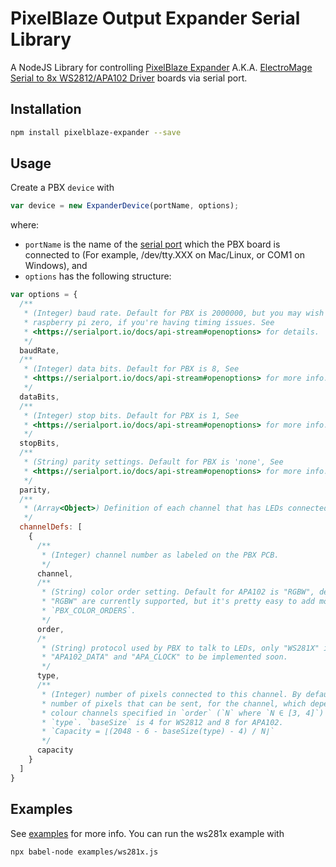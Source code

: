 # PixelBlaze Output Expander Serial Library

A NodeJS Library for controlling
[PixelBlaze Expander](https://github.com/simap/pixelblaze_output_expander) A.K.A.
[ElectroMage Serial to 8x WS2812/APA102 Driver](https://www.tindie.com/products/electromage/electromage-serial-to-8x-ws2812apa102-driver/)
boards via serial port.

## Installation

```bash
npm install pixelblaze-expander --save
```

## Usage

Create a PBX `device` with

```javascript
var device = new ExpanderDevice(portName, options);
```

where:

- `portName` is the name of the [serial port](https://serialport.io/docs/api-stream#path) which the
  PBX board is connected to (For example, /dev/tty.XXX on Mac/Linux, or COM1 on Windows), and
- `options` has the following structure:

```javascript
var options = {
  /**
   * (Integer) baud rate. Default for PBX is 2000000, but you may wish to change to 2304000 on a
   * raspberry pi zero, if you're having timing issues. See
   * <https://serialport.io/docs/api-stream#openoptions> for details.
   */
  baudRate,
  /**
   * (Integer) data bits. Default for PBX is 8, See
   * <https://serialport.io/docs/api-stream#openoptions> for more info.
   */
  dataBits,
  /**
   * (Integer) stop bits. Default for PBX is 1, See
   * <https://serialport.io/docs/api-stream#openoptions> for more info.
   */
  stopBits,
  /**
   * (String) parity settings. Default for PBX is 'none', See
   * <https://serialport.io/docs/api-stream#openoptions> for more info.
   */
  parity,
  /**
   * (Array<Object>) Definition of each channel that has LEDs connected
   */
  channelDefs: [
    {
      /**
       * (Integer) channel number as labeled on the PBX PCB.
       */
      channel,
      /**
       * (String) color order setting. Default for APA102 is "RGBW", default for  Only "RGB" or
       * "RGBW" are currently supported, but it's pretty easy to add more by extending
       * `PBX_COLOR_ORDERS`.
       */
      order,
      /*
       * (String) protocol used by PBX to talk to LEDs, only "WS281X" is currently supported.
       * "APA102_DATA" and "APA_CLOCK" to be implemented soon.
       */
      type,
      /**
       * (Integer) number of pixels connected to this channel. By default this is the maximum
       * number of pixels that can be sent, for the channel, which depends on the number of
       * colour channels specified in `order` (`N` where `N ∈ [3, 4]`) and the base size of
       * `type`. `baseSize` is 4 for WS2812 and 8 for APA102.
       * `Capacity = ⌊(2048 - 6 - baseSize(type) - 4) / N⌋`
       */
      capacity
    }
  ]
}
```

## Examples

See [examples](examples) for more info. You can run the ws281x example with

```bash
npx babel-node examples/ws281x.js
````
